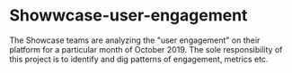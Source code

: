 # Showwcase-user-engagement
The Showcase teams are analyzing the "user engagement" on their platform for a particular month of October 2019. The sole responsibility of this project is to identify and dig patterns of engagement, metrics etc.
